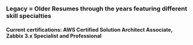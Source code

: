 ### Legacy = Older Resumes through the years featuring different skill specialties
#### Current certifications: AWS Certified Solution Architect Associate, Zabbix 3.x Specialist and Professional 

